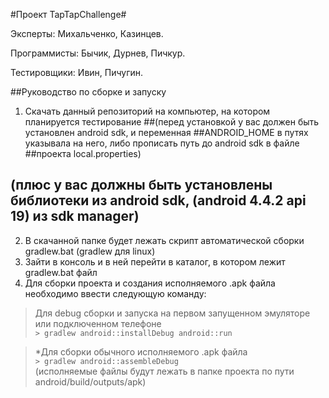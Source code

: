 #Проект TapTapChallenge#

Эксперты: Михальченко, Казинцев.

Программисты: Бычик, Дурнев, Пичкур.

Тестировщики: Ивин, Пичугин.

##Руководство по сборке и запуску

1. Скачать данный репозиторий на компьютер, на котором планируется тестирование
##(перед установкой у вас должен быть установлен android sdk, и переменная ##ANDROID_HOME  в путях указывала на него, либо прописать путь до android sdk в файле ##проекта local.properties)
## (плюс у вас должны быть установлены библиотеки из android sdk, (android 4.4.2 api 19) из sdk manager)
2. В скачанной папке будет лежать скрипт автоматической сборки gradlew.bat (gradlew для linux)
3. Зайти в консоль и в ней перейти в каталог, в котором лежит gradlew.bat файл
4. Для сборки проекта и создания исполняемого .apk файла необходимо ввести следующую команду:

>Для debug сборки и запуска на первом запущенном эмуляторе или подключенном телефоне  
> `> gradlew android::installDebug android::run `

>*Для сборки обычного исполняемого .apk файла  
> `> gradlew android::assembleDebug `  
> (исполняемые файлы будут лежать в папке проекта по пути android/build/outputs/apk)